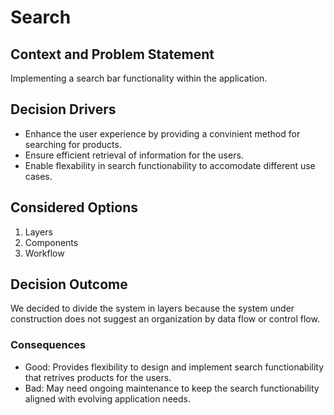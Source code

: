 # Search
## Context and Problem Statement
Implementing a search bar functionality within the application.
## Decision Drivers
* Enhance the user experience by providing a convinient method for searching for products.
* Ensure efficient retrieval of information for the users.
* Enable flexability in search functionability to accomodate different use cases.
## Considered Options
1. Layers
2. Components
3. Workflow
## Decision Outcome
We decided to divide the system in layers because the system under
construction does not suggest an organization by data flow or control flow.
### Consequences
* Good: Provides flexibility to design and implement search functionability that retrives products for the users.
* Bad: May need ongoing maintenance to keep the search functionability aligned with evolving application needs.
